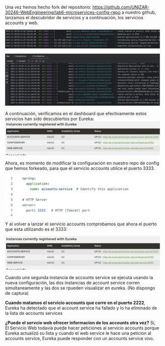 Una vez hemos hecho fork del repositorio: https://github.com/UNIZAR-30246-WebEngineering/lab6-microservices-config-repo  a nuestro github, lanzamos el descubridor de servicios y a continuación, los servicios accounts y web.

![](<docs/Captura de pantalla 2023-11-30 a las 20.15.52.png>)

![](<docs/Config server.png>)

A continuación, verificamos en el dashboard que efectivamente estos servicios han sido descubiertos por Eureka:
![](<docs/Captura Eureka.png>)

Ahora, es momento de modificar la configuración en nuestro repo de config que hemos forkeado, para que el servicio
accounts utilice el puerto 3333.

![](<docs/Captura Config-repo.png>)

Y al volver a lanzar el servicio accounts comprobamos que ahora el puerto que esta utilizando es el 3333:

![](<docs/Captura Eureka.png>)


Cuando una segunda instancia de accounts service se ejecuta usando la nueva configuración, las dos instancias de account service corren simultaneamente y las dos se rpueden visualizar en eureka. (No dispongo de captura)

**Cuando matamos el servicio accounts que corre en el puerto 2222**,  Eureka ha detectado que el account service ha fallado y lo ha eliminado de la lista de accounts services

**¿Puede el servcio web ofrecer informacion de los accounts otra vez?** Si, El Servicio Web todavía puede hacer peticiones al servicio accounts porque Eureka actualizó su lista y cuando el web service le hace una peticion al accounts service, Eureka puede responder con un accounts service vivo.


